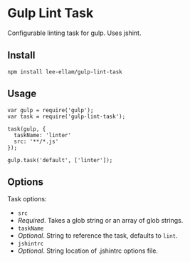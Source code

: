 # Gulp Lint Task

Configurable linting task for gulp. Uses jshint.

## Install
```
npm install lee-ellam/gulp-lint-task
```

## Usage
```
var gulp = require('gulp');
var task = require('gulp-lint-task');

task(gulp, {
  taskName: 'linter'
  src: '**/*.js'  
});

gulp.task('default', ['linter']);
```

## Options
Task options:
- `src`
 - *Required*. Takes a glob string or an array of glob strings.
- `taskName`
 - *Optional*. String to reference the task, defaults to `lint`.
- `jshintrc`
 - *Optional*. String location of .jshintrc options file.
